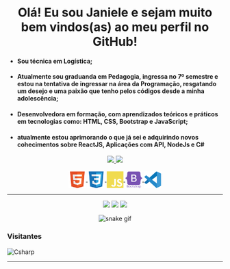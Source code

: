 # <h1 align="center"> Olá! Eu sou Janiele e sejam muito bem vindos(as) ao meu perfil no GitHub! </h1>

- <h4> Sou técnica em Logística; </h4>
- <h4> Atualmente sou graduanda em Pedagogia, ingressa no 7º semestre e estou na tentativa de ingressar na área da Programação, resgatando um desejo e uma paixão que tenho pelos códigos desde a minha adolescência; </h4>
- <h4> Desenvolvedora em formação, com aprendizados teóricos e práticos em tecnologias como: HTML, CSS, Bootstrap e JavaScript; </h4>
- <h4> atualmente estou aprimorando o que já sei e adquirindo novos cohecimentos sobre ReactJS, Aplicações com API, NodeJs e C# </h4>

<div align="center">
  <a href="https://github.com/janieledamasceno">
  <img height="180em" src="https://github-readme-stats.vercel.app/api?username=janieledamasceno&show_icons=true&theme=chartreuse-dark&include_all_commits=true&count_private=true"/>
  <img height="180em" src="https://github-readme-stats.vercel.app/api/top-langs/?username=janieledamasceno&layout=top-langs_count=7&theme=chartreuse-dark"/>
</div>

<div align="center"><br>
  <img align="center" height="40" width="40" src="https://raw.githubusercontent.com/devicons/devicon/master/icons/html5/html5-original.svg">
  <img align="center" height="40" width="40" src="https://raw.githubusercontent.com/devicons/devicon/master/icons/css3/css3-original.svg">
  <img align="center" height="40" width="40" src="https://raw.githubusercontent.com/devicons/devicon/master/icons/javascript/javascript-plain.svg">
   <img align="center" height="40" width="40" src="https://raw.githubusercontent.com/devicons/devicon/9f4f5cdb393299a81125eb5127929ea7bfe42889/icons/bootstrap/bootstrap-plain-wordmark.svg">
   <img align="center" height="40" width="40" src="https://raw.githubusercontent.com/devicons/devicon/9f4f5cdb393299a81125eb5127929ea7bfe42889/icons/vscode/vscode-original.svg">
</div>
<hr>
<div align="center">
    <a href="https://github.com/janieledamasceno" alt="github" target="_blank"> <img height="35" <img src="https://img.shields.io/badge/GitHub-100000?style=for-the-badge&logo=github&logoColor=white"></a>
    <a href="https://www.linkedin.com/in/janiele-damasceno-bispo-40695b192/" target="_blank" style='align:center'><img height="35" src="https://img.shields.io/badge/LinkedIn-0077B5?style=for-the-badge&logo=linkedin&logoColor=white&link=https://www.linkedin.com/in/janiele-damasceno-bispo-40695b192//)](https://www.linkedin.com/in/janiele-damasceno-bispo-40695b192/)"_blank"></a>
      <a href="mailto:"janieledamasceno97@gmail.com" "alt="gmail" target="_blank"> <img height="35" <img src="https://img.shields.io/badge/Gmail-D14836?style=for-the-badge&logo=gmail&logoColor=white&mailto:"janieledamasceno97@gmail.com"></a>
  
  ![snake gif](https://github.com/janieledamasceno/janieledamasceno/blob/output/github-contribution-grid-snake.svg)

 </div>
  <h3> Visitantes </h3>  

 <div>

  <img align="center" alt="Csharp" height="30" width="150" src="https://komarev.com/ghpvc/?username=alexsgross&color=green" alt="alexsgross" /> <br>

 </div>  
 <hr>
